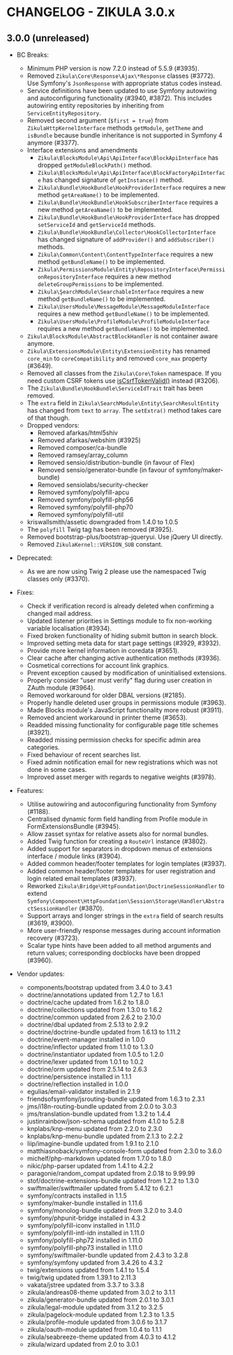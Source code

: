 CHANGELOG - ZIKULA 3.0.x
========================

3.0.0 (unreleased)
------------------

 - BC Breaks:
    - Minimum PHP version is now 7.2.0 instead of 5.5.9 (#3935).
    - Removed `Zikula\Core\Response\Ajax\*Response` classes (#3772). Use Symfony's `JsonResponse` with appropriate status codes instead.
    - Service definitions have been updated to use Symfony autowiring and autoconfiguring functionality (#3940, #3872). This includes autowiring entity repositories by inheriting from `ServiceEntityRepository`.
    - Removed second argument (`$first = true`) from `ZikulaHttpKernelInterface` methods `getModule`, `getTheme` and `isBundle` because bundle inheritance is not supported in Symfony 4 anymore (#3377).
    - Interface extensions and amendments
        - `Zikula\BlocksModule\Api\ApiInterface\BlockApiInterface` has dropped `getModuleBlockPath()` method.
        - `Zikula\BlocksModule\Api\ApiInterface\BlockFactoryApiInterface` has changed signature of `getInstance()` method.
        - `Zikula\Bundle\HookBundle\HookProviderInterface` requires a new method `getAreaName()` to be implemented.
        - `Zikula\Bundle\HookBundle\HookSubscriberInterface` requires a new method `getAreaName()` to be implemented.
        - `Zikula\Bundle\HookBundle\HookProviderInterface` has dropped `setServiceId` and `getServiceId` methods.
        - `Zikula\Bundle\HookBundle\Collector\HookCollectorInterface` has changed signature of `addProvider()` and `addSubscriber()` methods.
        - `Zikula\Common\Content\ContentTypeInterface` requires a new method `getBundleName()` to be implemented.
        - `Zikula\PermissionsModule\Entity\RepositoryInterface\PermissionRepositoryInterface` requires a new method `deleteGroupPermissions` to be implemented.
        - `Zikula\ŞearchModule\SearchableInterface` requires a new method `getBundleName()` to be implemented.
        - `Zikula\UsersModule\MessageModule\MessageModuleInterface` requires a new method `getBundleName()` to be implemented.
        - `Zikula\UsersModule\ProfileModule\ProfileModuleInterface` requires a new method `getBundleName()` to be implemented.
    - `Zikula\BlocksModule\AbstractBlockHandler` is not container aware anymore.
    - `Zikula\ExtensionsModule\Entity\ExtensionEntity` has renamed `core_min` to `coreCompatibility` and removed `core_max` property (#3649).
    - Removed all classes from the `Zikula\Core\Token` namespace. If you need custom CSRF tokens use [isCsrfTokenValid()](https://symfony.com/doc/current/security/csrf.html#generating-and-checking-csrf-tokens-manually) instead (#3206).
    - The `Zikula\Bundle\HookBundle\ServiceIdTrait` trait has been removed.
    - The `extra` field in `Zikula\SearchModule\Entity\SearchResultEntity` has changed from `text` to `array`. The `setExtra()` method takes care of that though.
    - Dropped vendors:
        - Removed afarkas/html5shiv
        - Removed afarkas/webshim (#3925)
        - Removed composer/ca-bundle
        - Removed ramsey/array_column
        - Removed sensio/distribution-bundle (in favour of Flex)
        - Removed sensio/generator-bundle (in favour of symfony/maker-bundle)
        - Removed sensiolabs/security-checker
        - Removed symfony/polyfill-apcu
        - Removed symfony/polyfill-php56
        - Removed symfony/polyfill-php70
        - Removed symfony/polyfill-util
    - kriswallsmith/assetic downgraded from 1.4.0 to 1.0.5
    - The `polyfill` Twig tag has been removed (#3925).
    - Removed bootstrap-plus/bootstrap-jqueryui. Use jQuery UI directly.
    - Removed `ZikulaKernel::VERSION_SUB` constant.

 - Deprecated:
    - As we are now using Twig 2 please use the namespaced Twig classes only (#3370).

 - Fixes:
    - Check if verification record is already deleted when confirming a changed mail address.
    - Updated listener priorities in Settings module to fix non-working variable localisation (#3934).
    - Fixed broken functionality of hiding submit button in search block.
    - Improved setting meta data for start page settings (#3929, #3932).
    - Provide more kernel information in coredata (#3651).
    - Clear cache after changing active authentication methods (#3936).
    - Cosmetical corrections for account link graphics.
    - Prevent exception caused by modification of uninitialised extensions.
    - Properly consider "user must verify" flag during user creation in ZAuth module (#3964).
    - Removed workaround for older DBAL versions (#2185).
    - Properly handle deleted user groups in permissions module (#3963).
    - Made Blocks module's JavaScript functionality more robust (#3911).
    - Removed ancient workaround in printer theme (#3653).
    - Readded missing functionality for configurable page title schemes (#3921).
    - Readded missing permission checks for specific admin area categories.
    - Fixed behaviour of recent searches list.
    - Fixed admin notification email for new registrations which was not done in some cases.
    - Improved asset merger with regards to negative weights (#3978).

 - Features:
    - Utilise autowiring and autoconfiguring functionality from Symfony (#1188).
    - Centralised dynamic form field handling from Profile module in FormExtensionsBundle (#3945).
    - Allow zasset syntax for relative assets also for normal bundles.
    - Added Twig function for creating a `RouteUrl` instance (#3802).
    - Added support for separators in dropdown menus of extensions interface / module links (#3904).
    - Added common header/footer templates for login templates (#3937).
    - Added common header/footer templates for user registration and login related email templates (#3937).
    - Reworked `Zikula\Bridge\HttpFoundation\DoctrineSessionHandler` to extend `Symfony\Component\HttpFoundation\Session\Storage\Handler\AbstractSessionHandler` (#3870).
    - Support arrays and longer strings in the `extra` field of search results (#3619, #3900).
    - More user-friendly response messages during account information recovery (#3723).
    - Scalar type hints have been added to all method arguments and return values; corresponding docblocks have been dropped (#3960).

 - Vendor updates:
    - components/bootstrap updated from 3.4.0 to 3.4.1
    - doctrine/annotations updated from 1.2.7 to 1.6.1
    - doctrine/cache updated from 1.6.2 to 1.8.0
    - doctrine/collections updated from 1.3.0 to 1.6.2
    - doctrine/common updated from 2.6.2 to 2.10.0
    - doctrine/dbal updated from 2.5.13 to 2.9.2
    - doctrine/doctrine-bundle updated from 1.6.13 to 1.11.2
    - doctrine/event-manager installed in 1.0.0
    - doctrine/inflector updated from 1.1.0 to 1.3.0
    - doctrine/instantiator updated from 1.0.5 to 1.2.0
    - doctrine/lexer updated from 1.0.1 to 1.0.2
    - doctrine/orm updated from 2.5.14 to 2.6.3
    - doctrine/persistence installed in 1.1.1
    - doctrine/reflection installed in 1.0.0
    - egulias/email-validator installed in 2.1.9
    - friendsofsymfony/jsrouting-bundle updated from 1.6.3 to 2.3.1
    - jms/i18n-routing-bundle updated from 2.0.0 to 3.0.3
    - jms/translation-bundle updated from 1.3.2 to 1.4.4
    - justinrainbow/json-schema updated from 4.1.0 to 5.2.8
    - knplabs/knp-menu updated from 2.2.0 to 2.3.0
    - knplabs/knp-menu-bundle updated from 2.1.3 to 2.2.2
    - liip/imagine-bundle updated from 1.9.1 to 2.1.0
    - matthiasnoback/symfony-console-form updated from 2.3.0 to 3.6.0
    - michelf/php-markdown updated from 1.7.0 to 1.8.0
    - nikic/php-parser updated from 1.4.1 to 4.2.2
    - paragonie/random_compat updated from 2.0.18 to 9.99.99
    - stof/doctrine-extensions-bundle updated from 1.2.2 to 1.3.0
    - swiftmailer/swiftmailer updated from 5.4.12 to 6.2.1
    - symfony/contracts installed in 1.1.5
    - symfony/maker-bundle installed in 1.11.6
    - symfony/monolog-bundle updated from 3.2.0 to 3.4.0
    - symfony/phpunit-bridge installed in 4.3.2
    - symfony/polyfill-iconv installed in 1.11.0
    - symfony/polyfill-intl-idn installed in 1.11.0
    - symfony/polyfill-php72 installed in 1.11.0
    - symfony/polyfill-php73 installed in 1.11.0
    - symfony/swiftmailer-bundle updated from 2.4.3 to 3.2.8
    - symfony/symfony updated from 3.4.26 to 4.3.2
    - twig/extensions updated from 1.4.1 to 1.5.4
    - twig/twig updated from 1.39.1 to 2.11.3
    - vakata/jstree updated from 3.3.7 to 3.3.8
    - zikula/andreas08-theme updated from 3.0.2 to 3.1.1
    - zikula/generator-bundle updated from 2.0.1 to 3.0.1
    - zikula/legal-module updated from 3.1.2 to 3.2.5
    - zikula/pagelock-module updated from 1.2.3 to 1.3.5
    - zikula/profile-module updated from 3.0.6 to 3.1.7
    - zikula/oauth-module updated from 1.0.4 to 1.1.1
    - zikula/seabreeze-theme updated from 4.0.3 to 4.1.2
    - zikula/wizard updated from 2.0 to 3.0.1

